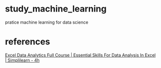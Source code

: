 # study_machine_learning

pratice machine learning for data science

# references

[ Excel Data Analytics Full Course | Essential Skills For Data Analysis In Excel | Simplilearn - 4h ](https://www.youtube.com/watch?v=OOWAk2aLEfk)